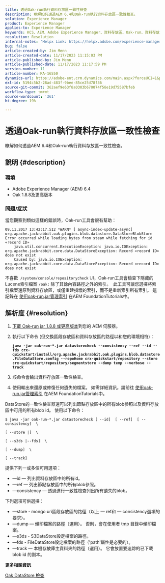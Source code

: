 ```yaml
---
title: 透過Oak-run執行資料存放區一致性檢查
description: 瞭解如何透過AEM 6.4和Oak-run執行資料存放區一致性檢查。
solution: Experience Manager
product: Experience Manager
applies-to: Experience Manager
keywords: KCS、AEM、Adobe Experience Manager、資料存放區、Oak-run、資料存放區一致性檢查、操作說明、6.4
resolution: Resolution
internal-notes: 'Helpx Link: https://helpx.adobe.com/experience-manager/kb/How-to-run-a-datastore-consistency-check-via-oak-run-AEM.html'
bug: false
article-created-by: Jim Menn
article-created-date: 11/17/2023 11:15:03 PM
article-published-by: Jim Menn
article-published-date: 11/17/2023 11:17:59 PM
version-number: 11
article-number: KA-16550
dynamics-url: https://adobe-ent.crm.dynamics.com/main.aspx?forceUCI=1&pagetype=entityrecord&etn=knowledgearticle&id=9bc39e22-9f85-ee11-8179-6045bd006268
exl-id: 5194c5b2-28ad-483f-9bee-85ce25d78f36
source-git-commit: 362aef9e63f8a0303b670074f58e19d75587bfeb
workflow-type: tm+mt
source-wordcount: '361'
ht-degree: 19%

---
```


# 透過Oak-run執行資料存放區一致性檢查


瞭解如何透過AEM 6.4和Oak-run執行資料存放區一致性檢查。

## 說明 {#description}


### <b>環境</b>

- Adobe Experience Manager (AEM) 6.4
- Oak 1.8.8及更高版本




### <b>問題/症狀</b>

當您觀察到類似這樣的錯誤時，Oak-run工具會很有幫助：


```
09.11.2017 13:42:17.512 *WARN* [ async-index-update-async]  org.apache.jackrabbit.oak.plugins.blob.datastore.DataStoreBlobStore Error occurred while loading bytes from steam while fetching for id «record ID»
    java.util.concurrent.ExecutionException: java.io.IOException: org.apache.jackrabbit.core.data.DataStoreException: Record «record ID» does not exist
    Caused by: java.io.IOException: org.apache.jackrabbit.core.data.DataStoreException: Record «record ID» does not exist
```




不喜歡` /system/console/repositorycheck` UI，Oak-run工具會檢查下隱藏的Lucene索引檔案 `/oak:` 除了其餘內容路徑之外的索引。  此工具可讓您選擇將索引檔案還原到資料存放區，或僅重建損壞的索引，而不是重新索引所有索引。 這記錄在 [使用oak-run.jar管理索引](https://experienceleague.adobe.com/docs/experience-manager-learn/foundation/administration/use-oak-run-jar-to-manage-indexes.html?lang=en) 在AEM FoundationTutorials中。


## 解析度 {#resolution}


1. [下載 Oak-run jar 1.8.8 或更高版本](https://repo1.maven.org/maven2/org/apache/jackrabbit/oak-run/)到您的 AEM 伺服器。
2. 執行以下命令 (但交換區段存放區和資料存放區的路徑以和您的環境相符)：

   <b>`java -jar oak-run-*.jar datastorecheck --consistency --ref --id --fds crx-quickstart/install/org.apache.jackrabbit.oak.plugins.blob.datastore.FileDataStore.config --repoHome crx-quickstart/repository --store crx-quickstart/repository/segmentstore --dump temp --verbose --track`</b>


3. 該命令會輸出資料存放區一致性檢查。
4. 使用輸出來還原或修復任何遺失的檔案。 如需詳細資訊，請前往 [使用oak-run.jar管理索引](https://experienceleague.adobe.com/docs/experience-manager-learn/foundation/administration/use-oak-run-jar-to-manage-indexes.html?lang=en) 在AEM FoundationTutorials中。


DataStore的一致性檢查器還可以列出節點存放區中的所有blob參照以及資料存放區中可用的所有blob id。 使用以下命令：

`$ java -jar oak-run-*.jar datastorecheck [ --id]  [ --ref]  [ --consistency]  \`

`[ --store |]  \`

`[ --s3ds |--fds]  \`

`[ --dump]  \`

`[ --track]`

提供下列一或多個可用選項：

- —id — 列出資料存放區中的所有id。
- —ref — 列出節點存放區中的所有blob參照。
- —consistency — 透過進行一致性檢查列出所有遺失的blob。


下列選項可供選擇：

- —store - mongo uri區段存放區的路徑（以上 — ref和 — consistency選項的要求）。
- —dump — 傾印檔案的路徑（選用）。 否則，會在使用者 tmp 目錄中傾印檔案。
- —s3ds - S3DataStore設定檔案的路徑。
- —fds - FileDataStore設定檔案的路徑（&#39;path&#39;屬性是必要的）。
- —track — 本機存放庫主資料夾的路徑（選用）。 它會放置要追踪的已下載 blob id 的副本。


<b>更多相關資訊</b>

[Oak DataStore 檢查](https://github.com/apache/jackrabbit-oak/tree/1.8/oak-run#oak-datastore-check)
